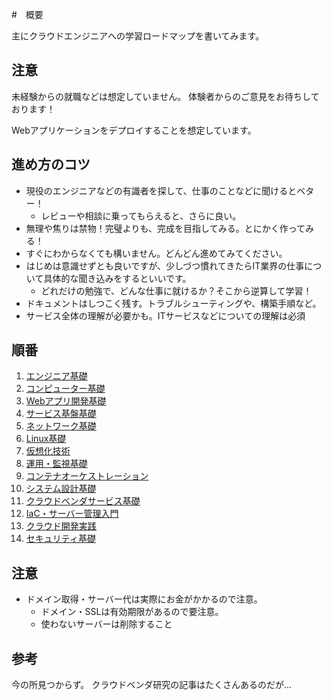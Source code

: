 #　概要

主にクラウドエンジニアへの学習ロードマップを書いてみます。

## 注意

未経験からの就職などは想定していません。
体験者からのご意見をお待ちしております！

Webアプリケーションをデプロイすることを想定しています。

## 進め方のコツ

- 現役のエンジニアなどの有識者を探して、仕事のことなどに聞けるとベター！
  - レビューや相談に乗ってもらえると、さらに良い。
- 無理や焦りは禁物！完璧よりも、完成を目指してみる。とにかく作ってみる！
- すぐにわからなくても構いません。どんどん進めてみてください。
- はじめは意識せずとも良いですが、少しづつ慣れてきたらIT業界の仕事について具体的な聞き込みをするといいです。
  - どれだけの勉強で、どんな仕事に就けるか？そこから逆算して学習！
- ドキュメントはしつこく残す。トラブルシューティングや、構築手順など。
- サービス全体の理解が必要かも。ITサービスなどについての理解は必須

## 順番

1. [エンジニア基礎](./cloud-loadmap/エンジニア基礎.md)
2. [コンピューター基礎](./cloud-loadmap/コンピューター基礎.md)
3. [Webアプリ開発基礎](./cloud-loadmap/Webアプリ開発基礎.md)
4. [サービス基盤基礎](./cloud-loadmap/サービス基盤基礎.md)
5. [ネットワーク基礎](./cloud-loadmap/ネットワーク基礎.md)
6. [Linux基礎](./cloud-loadmap/Linux基礎.md)
7. [仮想化技術](./cloud-loadmap/仮想化技術.md)
8. [運用・監視基礎](./cloud-loadmap/運用・監視基礎.md)
9. [コンテナオーケストレーション](./cloud-loadmap/コンテナオーケストレーション.md)
10. [システム設計基礎](./cloud-loadmap/システム設計基礎.md)
11. [クラウドベンダサービス基礎](./cloud-loadmap/クラウドベンダーサービス入門.md)
12. [IaC・サーバー管理入門](./cloud-loadmap/IaC・サーバー管理入門.md)
13. [クラウド開発実践](./cloud-loadmap/クラウド開発実践.md)
14. [セキュリティ基礎](./cloud-loadmap/セキュリティ基礎.md)

## 注意

- ドメイン取得・サーバー代は実際にお金がかかるので注意。
  - ドメイン・SSLは有効期限があるので要注意。
  - 使わないサーバーは削除すること

## 参考

今の所見つからず。
クラウドベンダ研究の記事はたくさんあるのだが...